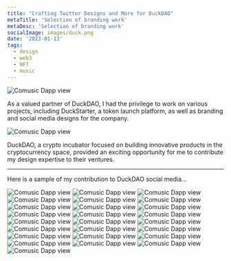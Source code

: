 ```yaml
---
title: "Crafting Twitter Designs and More for DuckDAO" 
metaTitle: 'Selection of branding work'
metaDesc: 'Selection of branding work'
socialImage: images/duck.png
date: '2023-01-13'
tags:
  - design
  - web3
  - NFT
  - music
---
```


![Comusic Dapp view](/images/socialmedia/duckdao/Duck16.png)

As a valued partner of DuckDAO, I had the privilege to work on various projects, including DuckStarter, a token launch platform, as well as branding and social media designs for the company. 

![Comusic Dapp view](/images/socialmedia/duckdao/mosaic.png)

DuckDAO, a crypto incubator focused on building innovative products in the cryptocurrency space, provided an exciting opportunity for me to contribute my design expertise to their ventures.

-- --

Here is a sample of my contribution to DuckDAO social media...

![Comusic Dapp view](/images/socialmedia/duckdao/Duck13.png)
![Comusic Dapp view](/images/socialmedia/duckdao/newPool.png)
![Comusic Dapp view](/images/socialmedia/duckdao/AMA_concept3.jpg)
![Comusic Dapp view](/images/socialmedia/duckdao/AMA_concept33.png)
![Comusic Dapp view](/images/socialmedia/duckdao/AMA_DLP.png)
![Comusic Dapp view](/images/socialmedia/duckdao/Nuke.png)
![Comusic Dapp view](/images/socialmedia/duckdao/Duck6.png)
![Comusic Dapp view](/images/socialmedia/duckdao/Duck7.png)
![Comusic Dapp view](/images/socialmedia/duckdao/Duck8.png)
![Comusic Dapp view](/images/socialmedia/duckdao/Duck9.png)
![Comusic Dapp view](/images/socialmedia/duckdao/Duck1.png)
![Comusic Dapp view](/images/socialmedia/duckdao/Duck2.png)
![Comusic Dapp view](/images/socialmedia/duckdao/Duck3.png)
![Comusic Dapp view](/images/socialmedia/duckdao/Duck4.png)
![Comusic Dapp view](/images/socialmedia/duckdao/Duck10.png)
![Comusic Dapp view](/images/socialmedia/duckdao/Duck14.png)
![Comusic Dapp view](/images/socialmedia/duckdao/Duck12.png)
![Comusic Dapp view](/images/socialmedia/duckdao/DuckDao_BlackFriday.png)
![Comusic Dapp view](/images/socialmedia/duckdao/GovWorld.png)
![Comusic Dapp view](/images/socialmedia/duckdao/GovWorld2.png)
![Comusic Dapp view](/images/socialmedia/duckdao/Hashtagger.png)
![Comusic Dapp view](/images/socialmedia/duckdao/Wanaka.png)
![Comusic Dapp view](/images/socialmedia/duckdao/Wanaka2.png)
![Comusic Dapp view](/images/socialmedia/duckdao/o3.png)
![Comusic Dapp view](/images/socialmedia/duckdao/MM_rewards3.png)




